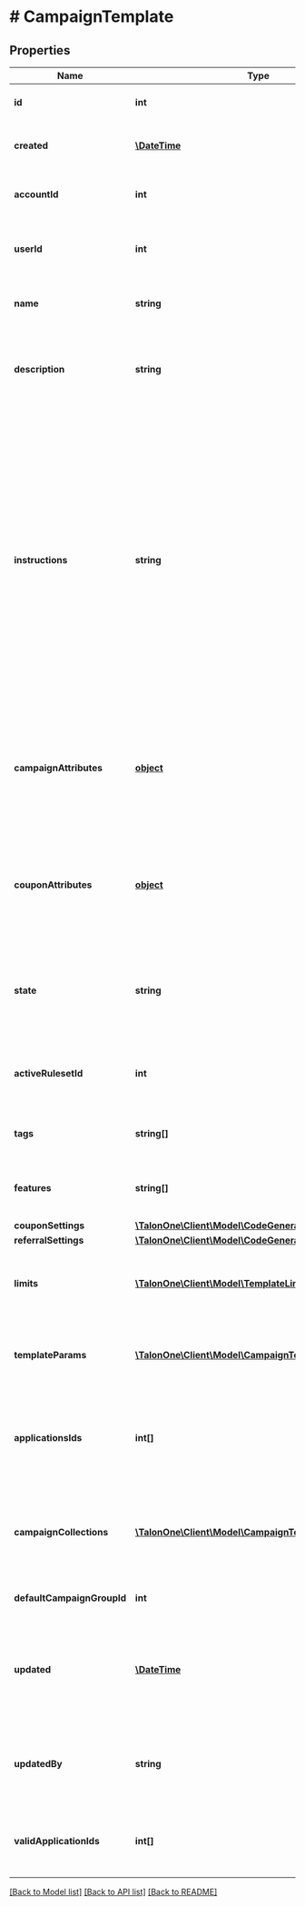 # # CampaignTemplate

## Properties

Name | Type | Description | Notes
------------ | ------------- | ------------- | -------------
**id** | **int** | Internal ID of this entity. | 
**created** | [**\DateTime**](\DateTime.md) | The time this entity was created. | 
**accountId** | **int** | The ID of the account that owns this entity. | 
**userId** | **int** | The ID of the user associated with this entity. | 
**name** | **string** | The campaign template name. | 
**description** | **string** | Customer-facing text that explains the objective of the template. | 
**instructions** | **string** | Customer-facing text that explains how to use the template. For example, you can use this property to explain the available attributes of this template, and how they can be modified when a user uses this template to create a new campaign. | 
**campaignAttributes** | [**object**](.md) | The campaign attributes that campaigns created from this template will have by default. | [optional] 
**couponAttributes** | [**object**](.md) | The campaign attributes that coupons created from this template will have by default. | [optional] 
**state** | **string** | Only campaign templates in &#39;available&#39; state may be used to create campaigns. | 
**activeRulesetId** | **int** | The ID of the ruleset this campaign template will use. | [optional] 
**tags** | **string[]** | A list of tags for the campaign template. | [optional] 
**features** | **string[]** | A list of features for the campaign template. | [optional] 
**couponSettings** | [**\TalonOne\Client\Model\CodeGeneratorSettings**](CodeGeneratorSettings.md) |  | [optional] 
**referralSettings** | [**\TalonOne\Client\Model\CodeGeneratorSettings**](CodeGeneratorSettings.md) |  | [optional] 
**limits** | [**\TalonOne\Client\Model\TemplateLimitConfig[]**](TemplateLimitConfig.md) | The set of limits that operate for this campaign template. | [optional] 
**templateParams** | [**\TalonOne\Client\Model\CampaignTemplateParams[]**](CampaignTemplateParams.md) | Fields which can be used to replace values in a rule. | [optional] 
**applicationsIds** | **int[]** | A list of IDs of the Applications that are subscribed to this campaign template. | 
**campaignCollections** | [**\TalonOne\Client\Model\CampaignTemplateCollection[]**](CampaignTemplateCollection.md) | The campaign collections from the blueprint campaign for the template. | [optional] 
**defaultCampaignGroupId** | **int** | The default campaign group ID. | [optional] 
**updated** | [**\DateTime**](\DateTime.md) | Timestamp of the most recent update to the campaign template or any of its elements. | [optional] 
**updatedBy** | **string** | Name of the user who last updated this campaign template, if available. | [optional] 
**validApplicationIds** | **int[]** | The IDs of the Applications that are related to this entity. | 

[[Back to Model list]](../../README.md#documentation-for-models) [[Back to API list]](../../README.md#documentation-for-api-endpoints) [[Back to README]](../../README.md)


